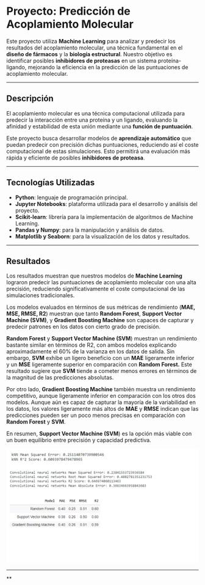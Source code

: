 # Proyecto: Predicción de Acoplamiento Molecular

Este proyecto utiliza **Machine Learning** para analizar y predecir los resultados del acoplamiento molecular, una técnica fundamental en el **diseño de fármacos** y la **biología estructural**. Nuestro objetivo es identificar posibles **inhibidores de proteasas** en un sistema proteína-ligando, mejorando la eficiencia en la predicción de las puntuaciones de acoplamiento molecular.

---

## Descripción

El acoplamiento molecular es una técnica computacional utilizada para predecir la interacción entre una proteína y un ligando, evaluando la afinidad y estabilidad de esta unión mediante una **función de puntuación**. 

Este proyecto busca desarrollar modelos de **aprendizaje automático** que puedan predecir con precisión dichas puntuaciones, reduciendo así el coste computacional de estas simulaciones. Esto permitirá una evaluación más rápida y eficiente de posibles **inhibidores de proteasa**.

---
## Tecnologías Utilizadas

- **Python**: lenguaje de programación principal.
- **Jupyter Notebooks**: plataforma utilizada para el desarrollo y análisis del proyecto.
- **Scikit-learn**: librería para la implementación de algoritmos de Machine Learning.
- **Pandas y Numpy**: para la manipulación y análisis de datos.
- **Matplotlib y Seaborn**: para la visualización de los datos y resultados.

---

## Resultados

Los resultados muestran que nuestros modelos de **Machine Learning** lograron predecir las puntuaciones de acoplamiento molecular con una alta precisión, reduciendo significativamente el coste computacional de las simulaciones tradicionales.

Los modelos evaluados en términos de sus métricas de rendimiento (**MAE, MSE, RMSE, R2**) muestran que tanto  **Random Forest**, **Support Vector Machine (SVM)**, y **Gradient Boosting Machine** son capaces de capturar y predecir patrones en los datos con cierto grado de precisión.

**Random Forest** y **Support Vector Machine (SVM**) muestran un rendimiento bastante similar en términos de R2, con ambos modelos explicando aproximadamente el 60% de la varianza en los datos de salida. Sin embargo, **SVM** exhibe un ligero beneficio con un **MAE** ligeramente inferior y un **MSE** ligeramente superior en comparación con **Random Forest.** Este resultado sugiere que **SVM** tiende a cometer menos errores en términos de la magnitud de las predicciones absolutas.

Por otro lado, **Gradient Boosting Machine** también muestra un rendimiento competitivo, aunque ligeramente inferior en comparación con los otros dos modelos. Aunque aún es capaz de capturar la mayoría de la variabilidad en los datos, los valores ligeramente más altos de **MAE** y **RMSE** indican que las predicciones pueden ser un poco menos precisas en comparación con **Random Forest** y **SVM**.

En resumen, **Support Vector Machine (SVM**) es la opción más viable con un buen equilibrio entre precisión y capacidad predictiva.

![Resultados de Modelos](https://github.com/AndresSepu/Project_molecular/blob/main/Captura%20de%20pantalla%202024-10-24%20161109.png?raw=true)


---

**
